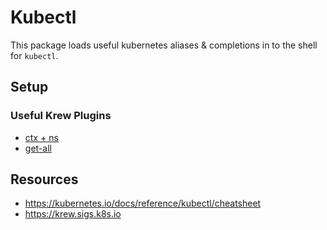 # Kubectl

This package loads useful kubernetes aliases & completions in to the shell for
`kubectl`.

## Setup

### Useful Krew Plugins

- [ctx + ns](https://github.com/ahmetb/kubectx)
- [get-all](https://github.com/corneliusweig/ketall)

## Resources

- https://kubernetes.io/docs/reference/kubectl/cheatsheet
- https://krew.sigs.k8s.io
